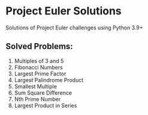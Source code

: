 # Project Euler Solutions
Solutions of Project Euler challenges using Python 3.9+

## Solved Problems:
1. Multiples of 3 and 5
2. Fibonacci Numbers
3. Largest Prime Factor
4. Largest Palindrome Product
5. Smallest Multiple
6. Sum Square Difference
7. Nth Prime Number
8. Largest Product in Series